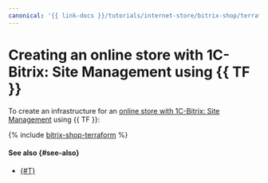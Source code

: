 ```yaml
---
canonical: '{{ link-docs }}/tutorials/internet-store/bitrix-shop/terraform'
---
```


# Creating an online store with 1C-Bitrix: Site Management using {{ TF }}

To create an infrastructure for an [online store with 1C-Bitrix: Site Management](index.md) using {{ TF }}:

{% include [bitrix-shop-terraform](../../../_tutorials/applied/bitrix-shop-terraform.md) %}

#### See also {#see-also}

* [{#T}](console.md)